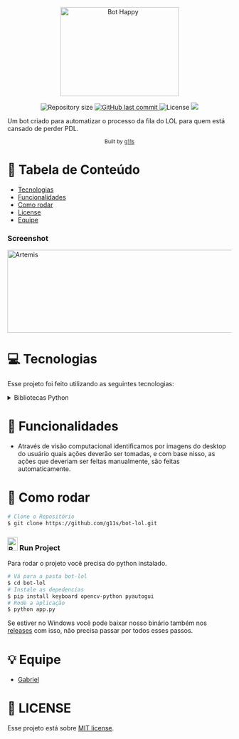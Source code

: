 <p align="center">
   <img src="https://i.pinimg.com/564x/fd/a1/3b/fda13b9d6d88f25a9d968901d319216a.jpg" width=266 height=200 alt="Bot Happy"/>
</p>

<p align="center">	
  
  <img alt="Repository size" src="https://img.shields.io/github/repo-size/g11s/bot-lol?color=16c79a&style=for-the-badge">

  <a href="https://github.com/bkkater/casa-optimize/commits/master">
    <img alt="GitHub last commit" src="https://img.shields.io/github/last-commit/g11s/bot-lol?color=16c79a&style=for-the-badge">
  </a> 
  <img alt="License" src="https://img.shields.io/badge/license-MIT-16c79a?style=for-the-badge">
  
  <a aria-label="Completed" href="https://www.linkedin.com/posts/dev-gabriel-mendes_devs-dev-python-activity-6749594587762892800-XS2g">
    <img src="https://img.shields.io/badge/LinkedIn-0077B5?style=for-the-badge&logo=linkedin&logoColor=white"></img>
  </a>
</p>

Um bot criado para automatizar o processo da fila do LOL para quem está cansado de perder PDL.

<div align="center">
  <sub>Built by
    <a href="https://github.com/g11s">g11s</a>
  </sub>
</div>

# :pushpin: Tabela de Conteúdo

* [Tecnologias](#computer-tecnologias)
* [Funcionalidades](#rocket-funcionalidades)
* [Como rodar](#construction_worker-como-rodar)
* [License](#closed_book-license)
* [Equipe](#bulb-equipe)

### Screenshot
<div style="display: flex; flex-direction: 'row';">
   <img src="https://i.ibb.co/r2yNtyh/Artemis.png" width=846 height=186 alt="Artemis">
</div>


# :computer: Tecnologias
Esse projeto foi feito utilizando as seguintes tecnologias:
<details>
  <summary>Bibliotecas Python</summary>

-   [Keyboard](https://pypi.org/project/keyboard/)
-   [PyAutoGui](https://pypi.org/project/PyAutoGUI/)
-   [Cv2](https://pypi.org/project/opencv-python/)

</details>

# :rocket: Funcionalidades

- Através de visão computacional identificamos por imagens do desktop do usuário quais ações deverão ser tomadas, e com base nisso, as ações que deveriam ser feitas manualmente, são feitas automaticamente.

# :construction_worker: Como rodar
```bash
# Clone o Repositório
$ git clone https://github.com/g11s/bot-lol.git
```

### <img src="https://i.ibb.co/nw5XnXF/bot.png" width=23 height=30 alt="Bot Happy"/> Run  Project
Para rodar o projeto você precisa do python instalado.

```bash
# Vá para a pasta bot-lol
$ cd bot-lol
# Instale as depedencias
$ pip install keyboard opencv-python pyautogui
# Rode a aplicação
$ python app.py
```
Se estiver no Windows você pode baixar nosso binário também nos [releases](https://github.com/g11s/bot-lol/releases) com isso, não precisa passar por todos esses passos.

# :bulb: Equipe
- [Gabriel](https://www.linkedin.com/in/dev-gabriel-mendes/)

# :closed_book: LICENSE

Esse projeto está sobre [MIT license](./LICENSE).
